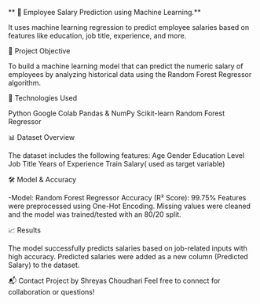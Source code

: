 ** 💼 Employee Salary Prediction using Machine Learning.** 

It uses machine learning regression to predict employee salaries based on features like education, job title, experience, and more.

🚀 Project Objective

To build a machine learning model that can predict the numeric salary of employees by analyzing historical data using the Random Forest Regressor algorithm.

🧠 Technologies Used

Python
Google Colab
Pandas & NumPy
Scikit-learn
Random Forest Regressor

📊 Dataset Overview

The dataset includes the following features:
Age
Gender
Education Level
Job Title
Years of Experience
Train Salary( used as target variable)

🛠️ Model & Accuracy

-Model: Random Forest Regressor
Accuracy (R² Score): 99.75%
Features were preprocessed using One-Hot Encoding. Missing values were cleaned and the model was trained/tested with an 80/20 split.

📈 Results

The model successfully predicts salaries based on job-related inputs with high accuracy. Predicted salaries were added as a new column (Predicted Salary) to the dataset.

📬 Contact
Project by Shreyas Choudhari
Feel free to connect for collaboration or questions!
